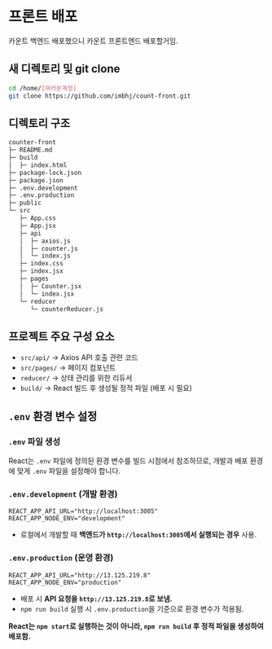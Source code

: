 # 프론트 배포

카운트 백엔드 배포했으니
카운트 프론트엔드 배포할거임.

## 새 디렉토리 및 git clone

```sh
cd /home/[여러분계정]
git clone https://github.com/imbhj/count-front.git
```

## 디렉토리 구조

```sh
counter-front
├─ README.md
├─ build
│  ├─ index.html
├─ package-lock.json
├─ package.json
├─ .env.development
├─ .env.production
├─ public
└─ src
   ├─ App.css
   ├─ App.jsx
   ├─ api
   │  ├─ axios.js
   │  ├─ counter.js
   │  └─ index.js
   ├─ index.css
   ├─ index.jsx
   ├─ pages
   │  ├─ Counter.jsx
   │  └─ index.jsx
   └─ reducer
      └─ counterReducer.js
```

## 프로젝트 주요 구성 요소

- `src/api/` → Axios API 호출 관련 코드
- `src/pages/` → 페이지 컴포넌트
- `reducer/` → 상태 관리를 위한 리듀서
- `build/` → React 빌드 후 생성될 정적 파일 (배포 시 필요)

## `.env` 환경 변수 설정

### `.env` 파일 생성

React는 `.env` 파일에 정의된 환경 변수를 빌드 시점에서 참조하므로, 개발과 배포 환경에 맞게 `.env` 파일을 설정해야 합니다.

### `.env.development` (개발 환경)

```plaintext
REACT_APP_API_URL="http://localhost:3005"
REACT_APP_NODE_ENV="development"
```

- 로컬에서 개발할 때 **백엔드가 `http://localhost:3005`에서 실행되는 경우** 사용.

### `.env.production` (운영 환경)

```plaintext
REACT_APP_API_URL="http://13.125.219.8"
REACT_APP_NODE_ENV="production"
```

- 배포 시 **API 요청을 `http://13.125.219.8`로 보냄.**
- `npm run build` 실행 시 `.env.production`을 기준으로 환경 변수가 적용됨.

**React는 `npm start`로 실행하는 것이 아니라, `npm run build` 후 정적 파일을 생성하여 배포함.**

